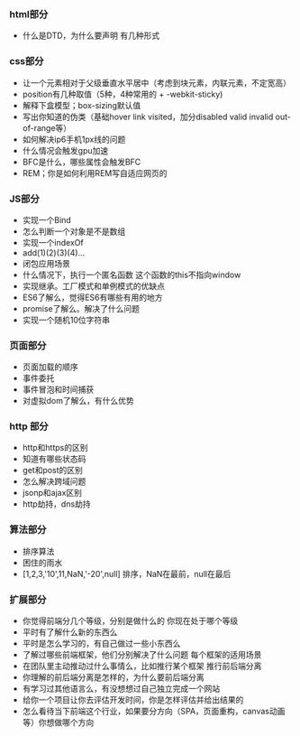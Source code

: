 ### html部分
+ 什么是DTD，为什么要声明 有几种形式

### css部分
+ 让一个元素相对于父级垂直水平居中（考虑到块元素，内联元素，不定宽高）
+ position有几种取值（5种，4种常用的 + -webkit-sticky)
+ 解释下盒模型；box-sizing默认值
+ 写出你知道的伪类（基础hover link visited，加分disabled valid invalid out-of-range等）
+ 如何解决ip6手机1px线的问题
+ 什么情况会触发gpu加速
+ BFC是什么，哪些属性会触发BFC
+ REM；你是如何利用REM写自适应网页的

### JS部分
+ 实现一个Bind
+ 怎么判断一个对象是不是数组
+ 实现一个indexOf
+ add(1)(2)(3)(4)...
+ 闭包应用场景
+ 什么情况下，执行一个匿名函数 这个函数的this不指向window
+ 实现继承。工厂模式和单例模式的优缺点
+ ES6了解么，觉得ES6有哪些有用的地方
+ promise了解么。解决了什么问题
+ 实现一个随机10位字符串

### 页面部分
+ 页面加载的顺序
+ 事件委托
+ 事件冒泡和时间捕获
+ 对虚拟dom了解么，有什么优势

### http 部分
- http和https的区别
- 知道有哪些状态码
- get和post的区别
- 怎么解决跨域问题
- jsonp和ajax区别
- http劫持，dns劫持

### 算法部分
- 排序算法
- 困住的雨水
- [1,2,3,'10',11,NaN,'-20',null] 排序，NaN在最前，null在最后

### 扩展部分
- 你觉得前端分几个等级，分别是做什么的  你现在处于哪个等级
- 平时有了解什么新的东西么
- 平时是怎么学习的，有自己做过一些小东西么
- 了解过哪些前端框架，他们分别解决了什么问题 每个框架的适用场景
- 在团队里主动推动过什么事情么，比如推行某个框架 推行前后端分离
- 你理解的前后端分离是怎样的，为什么要前后端分离
- 有学习过其他语言么，有没想想过自己独立完成一个网站
- 给你一个项目让你去评估开发时间，你是怎样评估并给出结果的
- 怎么看待当下前端这个行业，如果要分方向（SPA，页面重构，canvas动画等）你想做哪个方向
